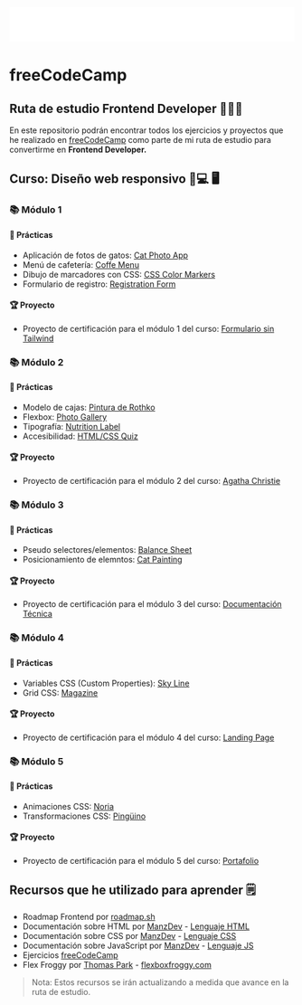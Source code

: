 ![Roadmap Frontend con freeCodeCamp](./assets/freeCodeCamp_logo.webp)

# freeCodeCamp

## Ruta de estudio Frontend Developer 👨🏻‍💻

En este repositorio podrán encontrar todos los ejercicios y proyectos que he realizado en [freeCodeCamp](https://freecodecamp.org) como parte de mi ruta de estudio para convertirme en **Frontend Developer.**

## Curso: Diseño web responsivo 📱💻 🖥️

### 📚 Módulo 1

#### 🧩 Prácticas

- Aplicación de fotos de gatos: [Cat Photo App](https://jhangch.github.io/freeCodeCamp/Practicas/CatPhotoApp)
- Menú de cafetería: [Coffe Menu](https://jhangch.github.io/freeCodeCamp/Practicas/CoffeeMenu)
- Dibujo de marcadores con CSS: [CSS Color Markers](https://jhangch.github.io/freeCodeCamp/Practicas/CSSColorMarkers)
- Formulario de registro: [Registration Form](https://jhangch.github.io/freeCodeCamp/Practicas/RegistrationForm)

#### 🏆 Proyecto

- Proyecto de certificación para el módulo 1 del curso: [Formulario sin Tailwind](https://jhangch.github.io/freeCodeCamp/Proyectos/SurveyForm)

### 📚 Módulo 2

#### 🧩 Prácticas

- Modelo de cajas: [Pintura de Rothko](https://jhangch.github.io/freeCodeCamp/Practicas/RothkoPainting)
- Flexbox: [Photo Gallery](https://jhangch.github.io/freeCodeCamp/Practicas/CSSFlexboxPhotoGallery)
- Tipografía: [Nutrition Label](https://jhangch.github.io/freeCodeCamp/Practicas/NutritionLabel)
- Accesibilidad: [HTML/CSS Quiz](https://jhangch.github.io/freeCodeCamp/Practicas/HTMLCSSQuiz)

#### 🏆 Proyecto

- Proyecto de certificación para el módulo 2 del curso: [Agatha Christie]()

### 📚 Módulo 3

#### 🧩 Prácticas

- Pseudo selectores/elementos: [Balance Sheet](https://jhangch.github.io/freeCodeCamp/Practicas/BalanceSheet)
- Posicionamiento de elemntos: [Cat Painting](https://jhangch.github.io/freeCodeCamp/Practicas/CatPainting)

#### 🏆 Proyecto

- Proyecto de certificación para el módulo 3 del curso: [Documentación Técnica]()

### 📚 Módulo 4

#### 🧩 Prácticas

- Variables CSS (Custom Properties): [Sky Line]()
- Grid CSS: [Magazine]()

#### 🏆 Proyecto

- Proyecto de certificación para el módulo 4 del curso: [Landing Page]()

### 📚 Módulo 5

#### 🧩 Prácticas

- Animaciones CSS: [Noria]()
- Transformaciones CSS: [Pingüino]()

#### 🏆 Proyecto

- Proyecto de certificación para el módulo 5 del curso: [Portafolio]()

## Recursos que he utilizado para aprender 🗒️

- Roadmap Frontend por [roadmap.sh](https://roadmap.sh/frontend)
- Documentación sobre HTML por [ManzDev](https://manz.dev) - [Lenguaje HTML](https://lenguajehtml.com)
- Documentación sobre CSS por [ManzDev](https://manz.dev) - [Lenguaje CSS](https://lenguajecss.com)
- Documentación sobre JavaScript por [ManzDev](https://manz.dev) - [Lenguaje JS](https://lenguajejs.com)
- Ejercicios [freeCodeCamp](https://www.freecodecamp.org/espanol/learn/2022/responsive-web-design/)
- Flex Froggy por [Thomas Park](https://thomaspark.co/) - [flexboxfroggy.com](https://flexboxfroggy.com/)

> Nota: Estos recursos se irán actualizando a medida que avance en la ruta de estudio.
